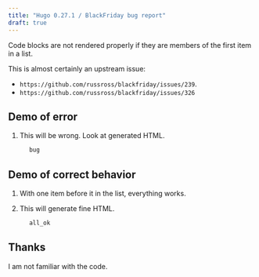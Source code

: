 ```yaml
---
title: "Hugo 0.27.1 / BlackFriday bug report"
draft: true
---
```


Code blocks are not rendered properly if they are members of the first item in a list.

This is almost certainly an upstream issue:
* `https://github.com/russross/blackfriday/issues/239`.
* `https://github.com/russross/blackfriday/issues/326`


    
## Demo of error

1. This will be wrong. Look at generated HTML.
``` haskell
      bug
```

## Demo of correct behavior

1. With one item before it in the list, everything works.

2. This will generate fine HTML.
``` haskell
      all_ok
```

## Thanks

I am not familiar with the code.




